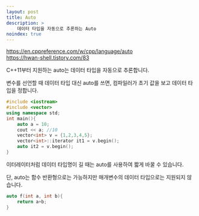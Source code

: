 ```yaml
---
layout: post
title: Auto
description: >
    데이터 타입을 자동으로 추론하는 Auto
noindex: true
---
```


<https://en.cppreference.com/w/cpp/language/auto>  
<https://hwan-shell.tistory.com/83>

C++11부터 지원하는 auto는 데이터 타입을 자동으로 추론합니다.


변수를 선언할 때 데이터 타입 대신 auto를 쓰면, 컴파일러가 초기 값을 보고 데이터 타입을 정합니다.

```c++
#include <iostream>
#include <vector>
using namespace std;
int main(){
    auto a = 10;
    cout << a; //10
    vector<int> v = {1,2,3,4,5};
    vector<int>::iterator it1 = v.begin();
    auto it2 = v.begin();
}
```

이터레이터처럼 데이터 타입명이 길 때는 auto를 사용하여 짧게 바꿀 수 있습니다.

단, auto는 함수 반환형으로는 가능하지만 매개변수의 데이터 타입으로는 지원되지 않습니다.

```c++
auto f(int a, int b){
    return a+b;
}
```